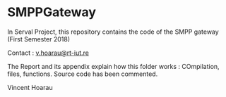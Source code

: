 # SMPPGateway
In Serval Project, this repository contains the code of the SMPP gateway (First Semester 2018)

Contact : v.hoarau@rt-iut.re

The Report and its appendix explain how this folder works : COmpilation, files, functions.
Source code has been commented.

Vincent Hoarau
